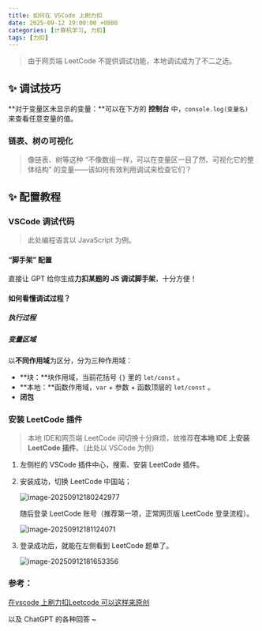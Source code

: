 ```yaml
---
title: 如何在 VSCode 上刷力扣
date: 2025-09-12 19:00:00 +0800
categories: [计算机学习, 力扣]
tags: [力扣]
---
```


> 由于网页端 LeetCode 不提供调试功能，本地调试成为了不二之选。

## ✨ 调试技巧

**对于变量区未显示的变量：**可以在下方的 **控制台** 中，`console.log(变量名)` 来查看任意变量的值。

### 链表、树の可视化

> 像链表、树等这种 “不像数组一样，可以在变量区一目了然、可视化它的整体结构” 的变量——该如何有效利用调试来检查它们？



## ✨ 配置教程

### VSCode 调试代码

> 此处编程语言以 JavaScript 为例。

#### “脚手架” 配置

直接让 GPT 给你生成**力扣某题的 JS 调试脚手架**，十分方便！

#### 如何看懂调试过程？

##### 执行过程

##### 变量区域

以**不同作用域**为区分，分为三种作用域：

- **块：**块作用域，当前花括号 `{}` 里的 `let/const` 。
- **本地：**函数作用域，`var` + 参数 + 函数顶层的 `let/const` 。
- **闭包**

### 安装 LeetCode 插件

> 本地 IDE和网页端 LeetCode 间切换十分麻烦，故推荐**在本地 IDE 上安装 LeetCode 插件**。（此处以 VSCode 为例）

1. 左侧栏的 VSCode 插件中心，搜索、安装 LeetCode 插件。

2. 安装成功，切换 LeetCode 中国站；

   ![image-20250912180242977](https://cdn.jsdelivr.net/gh/Makicelse/image/img/study/202509121807538.png)

   随后登录 LeetCode 账号（推荐第一项，正常网页版 LeetCode 登录流程）。

   ![image-20250912181124071](https://cdn.jsdelivr.net/gh/Makicelse/image/img/study/202509121814616.png)

3. 登录成功后，就能在左侧看到 LeetCode 题单了。

   ![image-20250912181653356](https://cdn.jsdelivr.net/gh/Makicelse/image/img/study/202509121817116.png)

### 参考：

[在vscode 上刷力扣Leetcode 可以这样来原创](https://blog.csdn.net/u012190388/article/details/121277555)    

以及 ChatGPT 的各种回答 ~